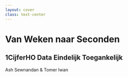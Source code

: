 ```yaml
---
layout: cover
class: text-center
---
```


# Van Weken naar Seconden

## 1CijferHO Data Eindelijk Toegankelijk

<div class="absolute bottom-10">
  <span class="text-sm opacity-50">
    Ash Sewnandan & Tomer Iwan
  </span>
</div>

<!--
Opener: "Stel je voor: je vraagt data op en wacht weken... We laten zien hoe dat nu in seconden kan."
-->
